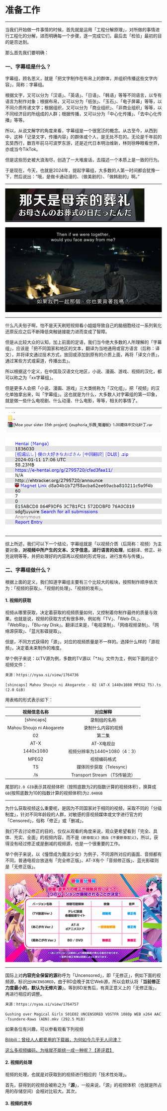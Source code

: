 # 准备工作

---

当我们开始做一件事情的时候，首先就是运用「工程分解原理」，对所做的事情进行工程化的分解，进而明确每一个步骤，逐一完成它们，最后去「检验」最初的目的是否达到。

那么首先我们要明确：

### 一、字幕组是什么？

字幕组，顾名思义，就是「把文字制作在布帛上的群体，并组织传播这些文字内容」，简称：字幕组。

根据文字，又可以分为「汉语」、「英语」、「日语」、「韩语」等等不同语言，以专有语言为制作对象；根据布帛，又可以分为「纸张」、「玉石」、「电子屏幕」等等，以不同介质传递文字；根据组织，又可以分为「商业组织」、「非商业组织」等等，以不同经济目的所组成的人群；根据传播，又可以分为「中心化传播」、「去中心化传播」等等。

所以，从说文解字的角度来看，字幕组是一个很宽泛的概念。从古至今，从西到中，这种「记录文字，传播内容」的群体或个人，是无处不在的。无论是千年前的玄奘西行，数百年前马可波罗东游，还是近代日本明治维新，林则徐睁眼看世界，亦或当今TikTok。

但是这些历史被大浪淘尽，创造了一大堆废话，去描述一个本质上是一致的行为。

于是现在，今天，也就是2024年，提起字幕组，大多数的人第一时间都会犹豫一下，然后说出：“哦，是做卡通动漫的、（做美剧的）、「做韩剧的」啊。”

---

![](/pictures/2024-01-12-14-36-26-image.png)

![](/pictures/2024-01-12-14-40-01-image.png)

</center>

---

什么凡夫俗子啊，怕不是天天刷短视频看小姐姐导致自己的脑细胞经过一系列氧化还原反应之后不断降低突触链接能力进而变成了智障。

但是从比较大众的认知，加上前面的定语，我们当今绝大多数的人所理解的「字幕组」，应该是「把不同国家和地区的文本，翻译为当地通用或官方语言（后称：译文），并将译文通过技术方式，放回或添加到原有的介质上面，再将「译文介质」，通过某些方式或渠道，传播出去」。

所以根据这个定义，在中国及汉语文化地区，小说、漫画、游戏、视频的汉化，都可以称之为「xx字幕组」。

但是更多人会把「小说、漫画、游戏」三大类统称为「汉化组」，把「视频」的汉化单独拿出来，叫「字幕组」。这也就是为什么，大多数人对字幕组的第一印象，就是做一些什么电视剧、什么动漫、什么电影，等等，相关的事情了。

---

<center>

![](/pictures/2024-01-12-14-42-09-image.png)

![](/pictures/2024-01-12-14-45-12-image.png)

</center>

---

综上所述，我们可以下一个结论，字幕组就是「以视频介质（后简称：视频）为主要对象，**对视频中所产生的文本、文字信息，进行语言的处理**，如翻译、修正、补充说明等等，并把处理好的内容再以视频的形式导出，进行发布与传播」。

### 二、字幕组做什么？

根据上面的定义，我们知道字幕组主要有三个比较大的板块，按照制作顺序依次为：「视频的获取」、「视频的处理」、「视频的发布」。

#### 1. 视频的获取

视频从哪里获取，决定着获取的视频质量如何，又控制着你制作最终的质量与效果。也就是说，视频的获取方式有很多种，例如有「TV」、「Web-DL」、「WebRip」、「Blu-ray Disk」。翻译过来是，「电视录制」、「网络视频录制」、「网络源获取」、「蓝光影碟提取」。

但是，不同方式获得的「源」，对应的视频质量是不一样的。选择什么样的「源视频」，决定着未来制作的难度。

举个例子来说：以TV源为例，多数的TV源以「*.ts」文件为主，例如下面的这个视频文件：

```
来源：https://nyaa.si/view/1764736

[shincaps] Mahou Shoujo ni Akogarete - 02 (AT-X 1440x1080 MPEG2 TS).ts (2.0 GiB)
```

用表格的形式表示如下：

| 视频信息名称                    | 对应解释                     |
|:-------------------------:|:------------------------:|
| [shincaps]                | 录制组的名称                   |
| Mahou Shoujo ni Akogarete | 录制什么内容的视频                |
| 02                        | 第二集                      |
| AT-X                      | AT-X电视台                  |
| 1440x1080                 | 视频分辨率为1440*1080（4：3）     |
| MPEG2                     | 视频编码格式                   |
| TS                        | 媒体同步获取（Telesync）         |
| .ts                       | Transport Stream （TS传输流） |

尾部的```2.0 GIB```表示其视频体积（按照底数为2的指数计算的视频体积），换算成```GB```(按照底数为10的指数计算的视频体积)为```2.048GB```

---

为什么获取视频这么重要呢，是因为不同国家对于相同的视频，采取不同的「分级制度」，针对不同年龄段的人群，对敏感的音视频媒体或文字进行官方的「Censored」，俗称「修正」或「删减」。

我们不去讨论修正的目的，仅仅从观看的角度来说，观众更希望看到「完全、具体、充实、全面」的视频内容，而不是```《断章取义》摘自《不要断章取义》```，所以，获得没有经过修正或是删减的视频源，也是一个很重要的工作。

举个例子来说，以《憧憬成为魔法少女》为例子，不同源所对应的画面、音频都有不同，普通电视台放送有「完全修正版」、AT-X有个「音频修正版」、蓝光影碟则是「无修正版」。

![](/pictures/akogare.png)

---

国际上对**内容完全保留的源**称呼为「Uncensored」，即「无修正」，例如下面的视频源，标识出```UNCENSORED```，由于BD会晚于其它Web源，所以会默认将「**当前修正力度最小的，默认为无修片源**」。等到BD发售后，有真正意义上的「无修正版」，再进行相应的调整。

```
来源：https://nyaa.si/view/1764757

Gushing over Magical Girls S01E02 UNCENSORED VOSTFR 1080p WEB x264 AAC -Tsundere-Raws (ADN).mkv (292.5 MiB)
```

如果各位有兴趣，可以参看观看下列视频

[Bilibili：曾经人人都爱用的下载器，为何如今几乎无人问津？](https://www.bilibili.com/video/BV1hP4y1W7iU)

[这么多视频编码，为啥就不能统一成一种呢？【差评君】](https://www.bilibili.com/video/BV19Y4113788)

#### 2. 视频的处理

视频的处理，也就是对获取到的视频进行相应的「技术性处理」。

首先，获得到的视频会被称之为「**源**」，一般来说，「源」的视频体积（也就是所占用的存储空间）会相对比较大。其次，

#### 3. 视频的发布
